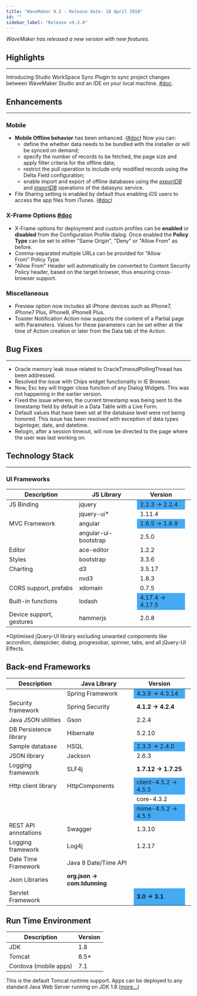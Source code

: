 ```yaml
---
title: "WaveMaker 9.3 - Release date: 18 April 2018"
id: ""
sidebar_label: "Release v9.3.0"
---
```

*WaveMaker has released a new version with new features.*

## Highlights
---
Introducing Studio WorkSpace Sync Plugin to sync project changes between WaveMaker Studio and an IDE on your local machine. [#doc](/learn/how-tos/synchronizing-wavemaker-apps-ides-beta/).

## Enhancements
---
### Mobile

- **Mobile Offline behavior** has been enhanced. ([#doc](/learn/hybrid-mobile/offline-data-support/#enabling)) Now you can:
    -   define the whether data needs to be bundled with the installer or will be synced on demand;
    -   specify the number of records to be fetched, the page size and apply filter criteria for the offline data;
    -   restrict the pull operation to include only modified records using the Delta Field configuration;
    -   enable import and export of offline databases using the [_exportDB_](/learn/hybrid-mobile/device-variables/#exportDB) and [_importDB_](/learn/hybrid-mobile/device-variables/#importDB) operations of the datasync service.
-   File Sharing setting is enabled by default thus enabling iOS users to access the app files from iTunes. ([#doc](/learn/hybrid-mobile/mobile-build-phonegap/#phonegap))

### X-Frame Options [#doc](/learn/app-development/deployment/configuration-profiles/#xframe)

-   X-Frame options for deployment and custom profiles can be **enabled** or **disabled** from the Configuration Profile dialog. Once enabled the **Policy Type** can be set to either "Same Origin", "Deny" or "Allow From" as before.
-   Comma-separated multiple URLs can be provided for "Allow From" Policy Type.
-   "Allow From" Header will automatically be converted to Content Security Policy header, based on the target browser, thus ensuring cross-browser support.

### Miscellaneous

-   Preview option now includes all iPhone devices such as iPhone7, iPhone7 Plus, iPhone8, iPhone8 Plus.
-   Toaster Notification Action now supports the content of a Partial page with Parameters. Values for these parameters can be set either at the time of Action creation or later from the Data tab of the Action.

## Bug Fixes 
---
-   Oracle memory leak issue related to OracleTimeoutPollingThread has been addressed.
-   Resolved the issue with Chips widget functionality in IE Browser.
-   Now, Esc key will trigger close function of any Dialog Widgets. This was not happening in the earlier version.
-   Fixed the issue wherein, the current timestamp was being sent to the timestamp field by default in a Data Table with a Live Form.
-   Default values that have been set at the database level were not being honored. This issue has been resolved with exception of data types biginteger, date, and datetime.
-   Relogin, after a session timeout, will now be directed to the page where the user was last working on.


## Technology Stack
---
### UI Frameworks

| Description | JS Library | Version |
| --- | --- | --- |
| JS Binding | jquery <td bgcolor="#44aaf4"> 2.2.3 -> 2.2.4 |
|  | jquery-ui* | 1.11.4 |
| MVC Framework | angular <td bgcolor="#44aaf4"> 1.6.5 -> 1.6.9 |
|  | angular-ui-bootstrap | 2.5.0 |
| Editor | ace-editor | 1.2.2 |
| Styles | bootstrap | 3.3.6 |
| Charting | d3 | 3.5.17 |
|  | nvd3 | 1.8.3 |
| CORS support, prefabs | xdomain | 0.7.5 |
| Built-in functions | lodash <td bgcolor="#44aaf4"> 4.17.4 -> 4.17.5 |
| Device support, gestures | hammerjs | 2.0.8 |

*Optimised jQuery-UI library excluding unwanted components like accordion, datepicker, dialog, progressbar, spinner, tabs, and all jQuery-UI Effects.

## Back-end Frameworks

| Description | Java Library | Version |
| --- | --- | --- |
|  | Spring Framework <td bgcolor="#44aaf4"> 4.3.9 -> 4.3.14 |
| Security framework | Spring Security | **4.1.2 -> 4.2.4** |
| Java JSON utilities | Gson | 2.2.4 |
| DB Persistence library | Hibernate | 5.2.10 |
| Sample database | HSQL <td bgcolor="#44aaf4"> 2.3.3 -> 2.4.0 |
| JSON library | Jackson | 2.6.3 |
| Logging framework | SLF4j | **1.7.12 -> 1.7.25** |
| Http client library | HttpComponents <td bgcolor="#44aaf4"> client-4.5.2 -> 4.5.5|
||| core-4.3.2 |
||<td bgcolor="#44aaf4"> mime-4.5.2 -> 4.5.5 |
| REST API annotations | Swagger | 1.3.10 |
| Logging framework | Log4j | 1.2.17 |
| Date Time Framework | Java 8 Date/Time API |  |
| Json Libraries | **org.json -> com.tdunning** |  |
| Servlet Framework |  <td bgcolor="#44aaf4"> **3.0 -> 3.1** |

## Run Time Environment

| Description | Version |
| --- | --- |
| JDK | 1.8 |
| Tomcat | 8.5* |
| Cordova (mobile apps) | 7.1 |

This is the default Tomcat runtime support. Apps can be deployed to any standard Java Web Server running on JDK 1.8 ([more...](/learn/app-development/deployment/deployment-web-server/))
